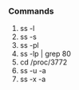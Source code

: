 ### Commands

  1. ss -l
  2. ss -s
  3. ss -pl
  4. ss -lp | grep 80
  5. cd /proc/3772
  6. ss -u -a
  7. ss -x -a
